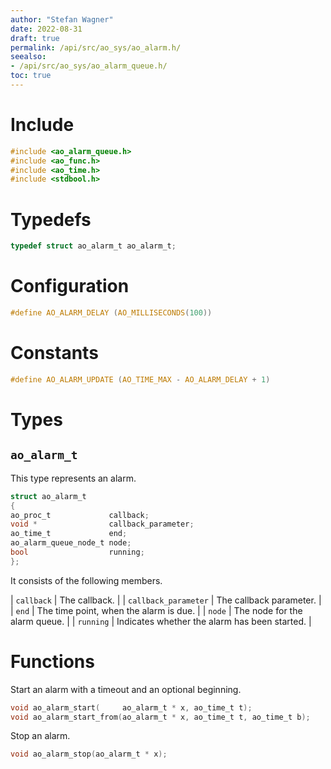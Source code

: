 ```yaml
---
author: "Stefan Wagner"
date: 2022-08-31
draft: true
permalink: /api/src/ao_sys/ao_alarm.h/
seealso:
- /api/src/ao_sys/ao_alarm_queue.h/
toc: true
---
```


# Include

```c
#include <ao_alarm_queue.h>
#include <ao_func.h>
#include <ao_time.h>
#include <stdbool.h>
```

# Typedefs

```c
typedef struct ao_alarm_t ao_alarm_t;
```

# Configuration

```c
#define AO_ALARM_DELAY (AO_MILLISECONDS(100))
```

# Constants

```c
#define AO_ALARM_UPDATE (AO_TIME_MAX - AO_ALARM_DELAY + 1)
```

# Types

## `ao_alarm_t`

This type represents an alarm.

```c
struct ao_alarm_t
{
ao_proc_t             callback;
void *                callback_parameter;
ao_time_t             end;
ao_alarm_queue_node_t node;
bool                  running;
};
```

It consists of the following members.

| `callback` | The callback. |
| `callback_parameter` | The callback parameter. |
| `end` | The time point, when the alarm is due. |
| `node` | The node for the alarm queue. |
| `running` | Indicates whether the alarm has been started. |

# Functions

Start an alarm with a timeout and an optional beginning.

```c
void ao_alarm_start(     ao_alarm_t * x, ao_time_t t);
void ao_alarm_start_from(ao_alarm_t * x, ao_time_t t, ao_time_t b);
```

Stop an alarm.

```c
void ao_alarm_stop(ao_alarm_t * x);
```
